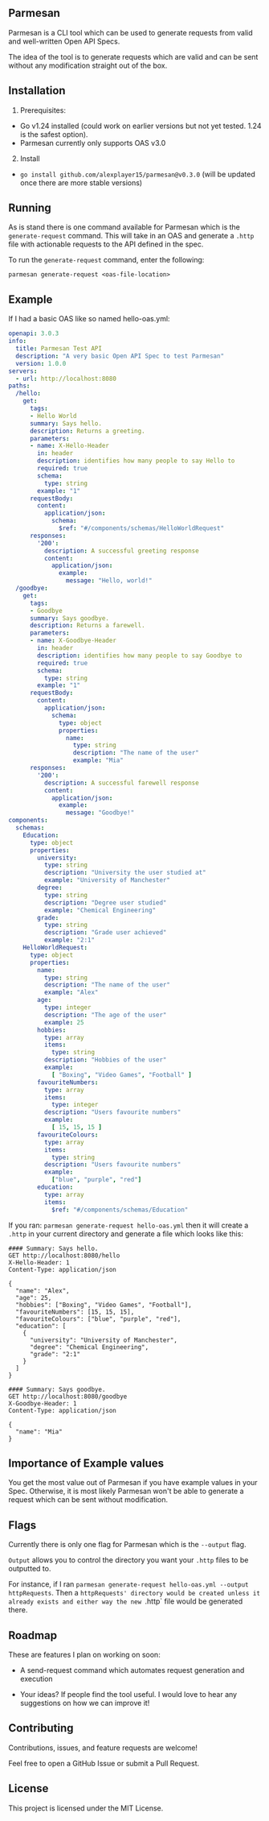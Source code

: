 ## Parmesan 
Parmesan is a CLI tool which can be used to generate requests from valid and well-written Open API Specs.

The idea of the tool is to generate requests which are valid and can be sent without any modification straight out of the box.

## Installation
1. Prerequisites:

- Go v1.24 installed (could work on earlier versions but not yet tested. 1.24 is the safest option).
- Parmesan currently only supports OAS v3.0 

2. Install
- `go install github.com/alexplayer15/parmesan@v0.3.0` (will be updated once there are more stable versions)

## Running
As is stand there is one command available for Parmesan which is the `generate-request` command. This will take in an OAS and generate a `.http` file with actionable requests to the API defined in the spec.

To run the `generate-request` command, enter the following:

`parmesan generate-request <oas-file-location>`

## Example 

If I had a basic OAS like so named hello-oas.yml:

```yaml
openapi: 3.0.3
info:
  title: Parmesan Test API
  description: "A very basic Open API Spec to test Parmesan"
  version: 1.0.0
servers:
  - url: http://localhost:8080
paths:
  /hello:
    get:
      tags:
      - Hello World
      summary: Says hello.
      description: Returns a greeting.
      parameters:
      - name: X-Hello-Header
        in: header 
        description: identifies how many people to say Hello to
        required: true
        schema:
          type: string
        example: "1"
      requestBody:
        content: 
          application/json:
            schema:
              $ref: "#/components/schemas/HelloWorldRequest"
      responses:
        '200':
          description: A successful greeting response
          content:
            application/json:
              example:
                message: "Hello, world!"
  /goodbye:
    get:
      tags:
      - Goodbye
      summary: Says goodbye.
      description: Returns a farewell.
      parameters:
      - name: X-Goodbye-Header
        in: header 
        description: identifies how many people to say Goodbye to
        required: true
        schema:
          type: string
        example: "1"
      requestBody:
        content: 
          application/json:
            schema:
              type: object
              properties:
                name:
                  type: string
                  description: "The name of the user"
                  example: "Mia"
      responses:
        '200':
          description: A successful farewell response
          content:
            application/json:
              example:
                message: "Goodbye!"
components:
  schemas:
    Education:
      type: object
      properties:
        university:
          type: string
          description: "University the user studied at"
          example: "University of Manchester"
        degree:
          type: string 
          description: "Degree user studied"
          example: "Chemical Engineering"
        grade:
          type: string 
          description: "Grade user achieved"
          example: "2:1"
    HelloWorldRequest:
      type: object
      properties:
        name:
          type: string
          description: "The name of the user"
          example: "Alex"
        age:
          type: integer
          description: "The age of the user"
          example: 25
        hobbies:
          type: array
          items:
            type: string
          description: "Hobbies of the user"
          example: 
            [ "Boxing", "Video Games", "Football" ]
        favouriteNumbers:
          type: array
          items:
            type: integer
          description: "Users favourite numbers"
          example: 
            [ 15, 15, 15 ]
        favouriteColours:
          type: array
          items:
            type: string
          description: "Users favourite numbers"
          example: 
            ["blue", "purple", "red"] 
        education:
          type: array
          items:
            $ref: "#/components/schemas/Education"
```

If you ran:
`parmesan generate-request hello-oas.yml` then it will create a `.http` in your current directory and generate a file which looks like this:

```http
#### Summary: Says hello.
GET http://localhost:8080/hello
X-Hello-Header: 1
Content-Type: application/json

{
  "name": "Alex",
  "age": 25,
  "hobbies": ["Boxing", "Video Games", "Football"],
  "favouriteNumbers": [15, 15, 15],
  "favouriteColours": ["blue", "purple", "red"],
  "education": [
    {
      "university": "University of Manchester",
      "degree": "Chemical Engineering",
      "grade": "2:1"
    }
  ]
}

#### Summary: Says goodbye.
GET http://localhost:8080/goodbye
X-Goodbye-Header: 1
Content-Type: application/json

{
  "name": "Mia"
}
```

## Importance of Example values 
You get the most value out of Parmesan if you have example values in your Spec. Otherwise, it is most likely Parmesan won't be able to generate a request which can be sent without modification.

## Flags 

Currently there is only one flag for Parmesan which is the `--output` flag. 

`Output` allows you to control the directory you want your `.http` files to be outputted to. 

For instance, if I ran `parmesan generate-request hello-oas.yml --output httpRequests`. Then a `httpRequests'
directory would be created unless it already exists and either way the new `.http` file would be generated there.

## Roadmap
These are features I plan on working on soon:

- A send-request command which automates request generation and execution

- Your ideas? If people find the tool useful. I would love to hear any suggestions on how we can improve it!

## Contributing
Contributions, issues, and feature requests are welcome!

Feel free to open a GitHub Issue or submit a Pull Request.

## License
This project is licensed under the MIT License.



